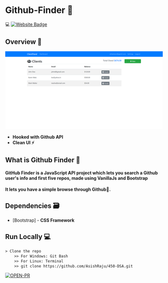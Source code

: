 # Github-Finder  👨‍

💻
[![Website Badge](https://img.shields.io/badge/Visit-Now-green?style=for-the-badge&logo=vercel)](https://reactinvoicepanel.web.app/login?redirect=%2F)

## Overview 👀

![](https://raw.githubusercontent.com/ehte444/ClientPanel/master/.gitres/Screenshot%20(254).png)

- **Hooked with Github API**
- **Clean UI ⚡**

## What is Github Finder 🤔

#### GitHub Finder is a JavaScript API project which lets you search a Github user's info and first five repos, made using VanillaJs and Bootstrap

#### It lets you have a simple browse through Github🏻.



## Dependencies 🗃

- [Bootstrap] - **CSS Framework**


## Run Locally 💻

```
> Clone the repo
    >> For Windows: Git Bash
    >> For Linux: Terminal
    >> git clone https://github.com/AsishRaju/450-DSA.git
```

[![OPEN-PR](https://img.shields.io/badge/Open%20For-PR-orange?style=for-the-badge&logo=github)](https://github.com/ehte444/githubfinder-JsProject-APIs)
